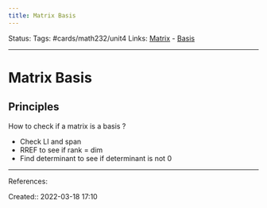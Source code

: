 ```yaml
---
title: Matrix Basis
---
```

Status: 
Tags: #cards/math232/unit4 
Links: [Matrix](out/matrix.md) - [Basis](out/basis.md)
___

# Matrix Basis
## Principles

How to check if a matrix is a basis
?
- Check LI and span
- RREF to see if rank = dim
- Find determinant to see if determinant is not 0
___
References:
<!--SR:!2022-03-26,1,130-->

Created:: 2022-03-18 17:10
